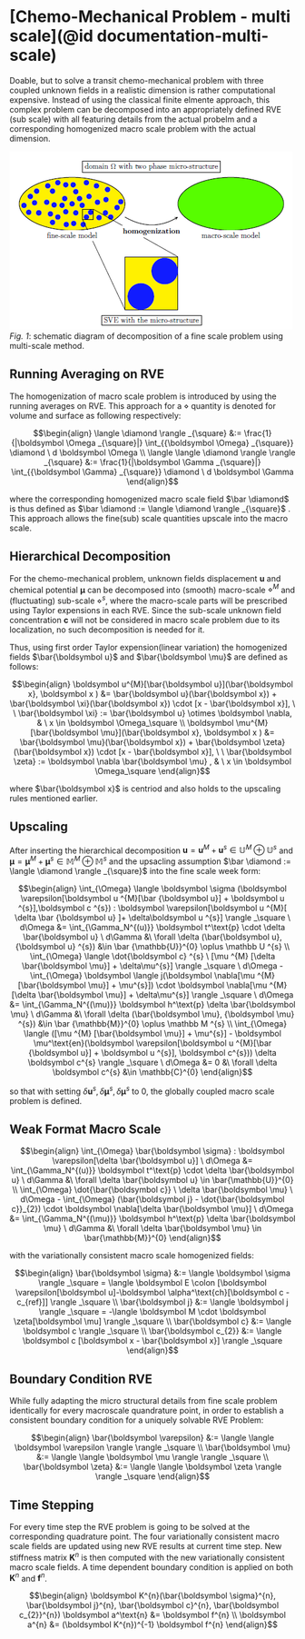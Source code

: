 # [Chemo-Mechanical Problem - multi scale](@id documentation-multi-scale)
Doable, but to solve a transit chemo-mechanical problem with three coupled unknown fields in a realistic dimension is rather computational expensive. Instead of using the classical finite elmente approach, this complex problem can be decomposed into an appropriately defined RVE (sub scale) with all featuring details from the actual probelm and a corresponding homogenized macro scale problem with the actual dimension.

![alt text](image.png)
*Fig. 1*: schematic diagram of decomposition of a fine scale problem using multi-scale method. 

## Running Averaging on RVE
The homogenization of macro scale problem is introduced by using the running averages on RVE. This approach for a $\diamond$ quantity is denoted for volume and surface as following respectively:

```math
\begin{align}
\langle \diamond \rangle _{\square} &:= \frac{1}{|\boldsymbol \Omega _{\square}|} \int_{{\boldsymbol \Omega} _{\square}} \diamond \ d \boldsymbol \Omega

\\
\langle \langle \diamond \rangle \rangle _{\square} &:= \frac{1}{|\boldsymbol \Gamma _{\square}|} \int_{{\boldsymbol \Gamma} _{\square}} \diamond \ d \boldsymbol \Gamma
\end{align}
```
where the corresponding homogenized macro scale field $\bar \diamond$ is thus defined as $\bar \diamond := \langle \diamond \rangle _{\square}$ . This approach allows the fine(sub) scale quantities upscale into the macro scale.

## Hierarchical Decomposition
For the chemo-mechanical problem, unknown fields displacement $\boldsymbol u$ and chemical potential $\boldsymbol \mu$ can be decomposed into (smooth) macro-scale $\diamond ^{M}$ and (fluctuating) sub-scale $\diamond ^{s}$, where the macro-scale parts will be prescribed using Taylor expensions in each RVE. Since the sub-scale unknown field concentration $\boldsymbol c$ will not be considered in macro scale problem due to its localization, no such decomposition is needed for it.

Thus, using first order Taylor expension(linear variation) the homogenized fields $\bar{\boldsymbol u}$ and $\bar{\boldsymbol \mu}$ are defined as follows:

```math
\begin{align}
\boldsymbol u^{M}[\bar{\boldsymbol u}](\bar{\boldsymbol x}, \boldsymbol x ) &= \bar{\boldsymbol u}(\bar{\boldsymbol x}) + \bar{\boldsymbol \xi}(\bar{\boldsymbol x}) \cdot [x - \bar{\boldsymbol x}], \ \ \bar{\boldsymbol \xi} := \bar{\boldsymbol u}  \otimes \boldsymbol \nabla, & \ x \in \boldsymbol \Omega_\square

\\

\boldsymbol \mu^{M}[\bar{\boldsymbol \mu}](\bar{\boldsymbol x}, \boldsymbol x ) &= \bar{\boldsymbol \mu}(\bar{\boldsymbol x}) + \bar{\boldsymbol \zeta}(\bar{\boldsymbol x}) \cdot [x - \bar{\boldsymbol x}], \ \ \bar{\boldsymbol \zeta} := \boldsymbol \nabla \bar{\boldsymbol \mu}  , & \ x \in \boldsymbol \Omega_\square
\end{align}
```
where $\bar{\boldsymbol x}$ is centriod and also holds to the upscaling rules mentioned earlier.

## Upscaling
After inserting the hierarchical decomposition $\boldsymbol u = \boldsymbol u ^{M} + \boldsymbol u ^{s} \in \mathbb U ^{M} \oplus \mathbb U ^{s}$ and $\boldsymbol \mu = \boldsymbol \mu ^{M} + \boldsymbol \mu ^{s} \in \mathbb M ^{M} \oplus \mathbb M ^{s}$ and the upsacling assumption $\bar \diamond := \langle \diamond \rangle _{\square}$ into the fine scale week form:

```math
\begin{align}
\int_{\Omega} \langle \boldsymbol \sigma (\boldsymbol \varepsilon[\boldsymbol u ^{M}[\bar {\boldsymbol u}] + \boldsymbol u ^{s}],\boldsymbol c ^{s}) : \boldsymbol \varepsilon[\boldsymbol u ^{M}[ \delta \bar {\boldsymbol u} ]+ \delta\boldsymbol u ^{s}] \rangle _\square \ d\Omega  &=  \int_{\Gamma_N^{(u)}} \boldsymbol t^\text{p} \cdot \delta \bar{\boldsymbol u} \ d\Gamma
&\
\forall \delta (\bar{\boldsymbol u}, {\boldsymbol u} ^{s}) &\in \bar {\mathbb{U}}^{0} \oplus \mathbb U ^{s}
\\
\int_{\Omega} \langle \dot{\boldsymbol c} ^{s} \ [\mu ^{M} [\delta \bar{\boldsymbol \mu}] + \delta\mu^{s}] \rangle _\square \ d\Omega - \int_{\Omega} \boldsymbol \langle j(\boldsymbol \nabla[\mu ^{M} [\bar{\boldsymbol \mu}] + \mu^{s}]) \cdot \boldsymbol \nabla[\mu ^{M} [\delta \bar{\boldsymbol \mu}] + \delta\mu^{s}] \rangle _\square \ d\Omega
&=  \int_{\Gamma_N^{(\mu)}} \boldsymbol h^\text{p} \delta \bar{\boldsymbol \mu} \ d\Gamma
&\
\forall \delta (\bar{\boldsymbol \mu}, {\boldsymbol \mu} ^{s}) &\in \bar {\mathbb{M}}^{0} \oplus \mathbb M ^{s}
\\
\int_{\Omega} \langle ([\mu ^{M} [\bar{\boldsymbol \mu}] + \mu^{s}] - \boldsymbol \mu^\text{en}(\boldsymbol \varepsilon[\boldsymbol u ^{M}[\bar {\boldsymbol u}] + \boldsymbol u ^{s}], \boldsymbol c^{s})) \delta \boldsymbol c^{s} \rangle _\square \ d\Omega
&= 0
&\
\forall \delta \boldsymbol c^{s} &\in \mathbb{C}^{0}
\end{align}
```
so that with setting $\delta \boldsymbol u^{s}, \delta \boldsymbol \mu^{s}, \delta \boldsymbol \mu^{s}$ to 0, the globally coupled macro scale problem is defined.


## Weak Format Macro Scale
```math
\begin{align}
\int_{\Omega} \bar{\boldsymbol \sigma} : \boldsymbol \varepsilon[\delta \bar{\boldsymbol u}] \ d\Omega  &=  \int_{\Gamma_N^{(u)}} \boldsymbol t^\text{p} \cdot \delta \bar{\boldsymbol u} \ d\Gamma
&\
\forall \delta \bar{\boldsymbol u} \in \bar{\mathbb{U}}^{0}
\\
\int_{\Omega} \dot{\bar{\boldsymbol c}} \ \delta \bar{\boldsymbol \mu} \ d\Omega - \int_{\Omega} (\bar{\boldsymbol j} - \dot{\bar{\boldsymbol c}}_{2}) \cdot \boldsymbol \nabla[\delta \bar{\boldsymbol \mu}] \ d\Omega
&=  \int_{\Gamma_N^{(\mu)}} \boldsymbol h^\text{p} \delta \bar{\boldsymbol \mu} \ d\Gamma
&\
\forall \delta \bar{\boldsymbol \mu} \in \bar{\mathbb{M}}^{0}
\end{align}
```

with the variationally consistent macro scale homogenized fields:

```math
\begin{align}
    \bar{\boldsymbol \sigma} &:= \langle \boldsymbol \sigma \rangle _\square = \langle \boldsymbol E \colon [\boldsymbol \varepsilon[\boldsymbol u]-\boldsymbol \alpha^\text{ch}[\boldsymbol c - c_{ref}]] \rangle _\square
\\
    \bar{\boldsymbol j} &:= \langle \boldsymbol j \rangle _\square = -\langle \boldsymbol M \cdot \boldsymbol \zeta[\boldsymbol \mu] \rangle _\square
\\
    \bar{\boldsymbol c} &:= \langle \boldsymbol c \rangle _\square
\\
    \bar{\boldsymbol c_{2}} &:= \langle \boldsymbol c [\boldsymbol x - \bar{\boldsymbol x}] \rangle _\square
\end{align}
```
## Boundary Condition RVE
While fully adapting the micro structural details from fine scale problem identically for every macroscale quandrature point, in order to establish a consistent boundary condition for a uniquely solvable RVE Problem:

```math
\begin{align}
    \bar{\boldsymbol \varepsilon} &:= \langle \langle \boldsymbol \varepsilon \rangle \rangle _\square 
\\
    \bar{\boldsymbol \mu} &:= \langle \langle \boldsymbol \mu \rangle \rangle _\square
\\
    \bar{\boldsymbol \zeta} &:= \langle \langle \boldsymbol \zeta \rangle \rangle _\square
\end{align}
```

## Time Stepping
For every time step the RVE problem is going to be solved at the corresponding quadrature point. The four variationally consistent macro scale fields are updated using new RVE results at current time step. New stiffness matrix $\boldsymbol K^{n}$ is then computed with the new variationally consistent macro scale fields. A time dependent boundary condition is applied on both $\boldsymbol K^{n}$ and $\boldsymbol f^{n}$.

```math
\begin{align}

\boldsymbol K^{n}(\bar{\boldsymbol \sigma}^{n}, 
    \bar{\boldsymbol j}^{n}, \bar{\boldsymbol c}^{n}, \bar{\boldsymbol c_{2}}^{n}) \boldsymbol a^\text{n} &= \boldsymbol f^{n}
\\
\boldsymbol a^{n} &= (\boldsymbol K^{n})^{-1} \boldsymbol f^{n}

\end{align}
```